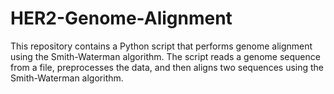 # HER2-Genome-Alignment
This repository contains a Python script that performs genome alignment using the Smith-Waterman algorithm. The script reads a genome sequence from a file, preprocesses the data, and then aligns two sequences using the Smith-Waterman algorithm.
